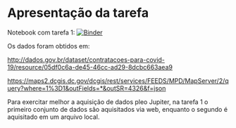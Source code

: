 # Apresentação da tarefa

Notebook com tarefa 1: [![Binder](https://mybinder.org/badge_logo.svg)](https://hub.gke.mybinder.org/user/osedro-mc536-ddzph04t/notebooks/lab01/notebook/notebook.ipynb)

Os dados foram obtidos em: 

http://dados.gov.br/dataset/contratacoes-para-covid-19/resource/05df0c6a-de45-46cc-ad29-8dcbc663aea9

https://maps2.dcgis.dc.gov/dcgis/rest/services/FEEDS/MPD/MapServer/2/query?where=1%3D1&outFields=*&outSR=4326&f=json

Para exercitar melhor a aquisição de dados pleo Jupiter, na tarefa 1 o primeiro conjunto de dados são aquisitados via web, enquanto o segundo é aquisitado em um arquivo local.
